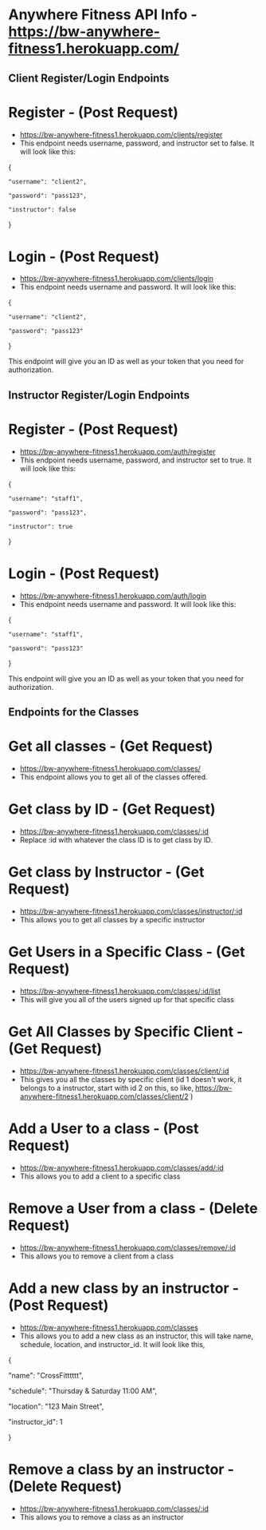 # Anywhere Fitness API Info - https://bw-anywhere-fitness1.herokuapp.com/

## Client Register/Login Endpoints

# Register - (Post Request)
- https://bw-anywhere-fitness1.herokuapp.com/clients/register
- This endpoint needs username, password, and instructor set to false.
It will look like this:

{

	"username": "client2",

	"password": "pass123",

	"instructor": false

}

# Login - (Post Request)
- https://bw-anywhere-fitness1.herokuapp.com/clients/login
- This endpoint needs username and password. It will look like this:

{

	"username": "client2",

	"password": "pass123"

}

This endpoint will give you an ID as well as your token that you need for authorization.




## Instructor Register/Login Endpoints 

# Register - (Post Request)
- https://bw-anywhere-fitness1.herokuapp.com/auth/register
- This endpoint needs username, password, and instructor set to true.
It will look like this:

{

	"username": "staff1",

	"password": "pass123",

	"instructor": true

}

# Login - (Post Request)
- https://bw-anywhere-fitness1.herokuapp.com/auth/login
- This endpoint needs username and password. It will look like this:

{

	"username": "staff1",

	"password": "pass123"

}

This endpoint will give you an ID as well as your token that you need for authorization.




## Endpoints for the Classes

# Get all classes - (Get Request)
- https://bw-anywhere-fitness1.herokuapp.com/classes/
- This endpoint allows you to get all of the classes offered.

# Get class by ID - (Get Request)
- https://bw-anywhere-fitness1.herokuapp.com/classes/:id
- Replace :id with whatever the class ID is to get class by ID.

# Get class by Instructor - (Get Request)
- https://bw-anywhere-fitness1.herokuapp.com/classes/instructor/:id
- This allows you to get all classes by a specific instructor

# Get Users in a Specific Class - (Get Request)
- https://bw-anywhere-fitness1.herokuapp.com/classes/:id/list
- This will give you all of the users signed up for that specific class

# Get All Classes by Specific Client - (Get Request)
- https://bw-anywhere-fitness1.herokuapp.com/classes/client/:id
- This gives you all the classes by specific client (id 1 doesn't work, it belongs to a instructor, 
start with id 2 on this, so like, https://bw-anywhere-fitness1.herokuapp.com/classes/client/2 )

# Add a User to a class - (Post Request)
- https://bw-anywhere-fitness1.herokuapp.com/classes/add/:id
- This allows you to add a client to a specific class

# Remove a User from a class - (Delete Request)
- https://bw-anywhere-fitness1.herokuapp.com/classes/remove/:id
- This allows you to remove a client from a class

# Add a new class by an instructor - (Post Request)
- https://bw-anywhere-fitness1.herokuapp.com/classes
- This allows you to add a new class as an instructor, this will take name, schedule, location, and instructor_id. It will look like this, 

{

  "name": "CrossFitttttt",
  
  "schedule": "Thursday & Saturday 11:00 AM",

  "location": "123 Main Street",

  "instructor_id": 1

}

# Remove a class by an instructor - (Delete Request)
- https://bw-anywhere-fitness1.herokuapp.com/classes/:id
- This allows you to remove a class as an instructor

